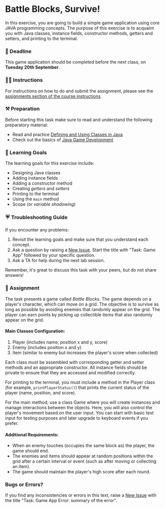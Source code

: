 # Battle Blocks, Survive!

In this exercise, you are going to build a simple game application using core JAVA programming concepts. The purpose of this exercise is to acquaint you with Java classes, instance fields, constructor methods, getters and setters, and printing to the terminal.

### 🎯 Deadline
This game application should be completed before the next class, on **Tuesday 20th September**.

### 👷‍♂️ Instructions
For instructions on how to do and submit the assignment, please see the [assignments section of the course instructions](https://gits-15.sys.kth.se/inda-22/course-instructions#assignments).

### ⚒️ Preparation
Before starting this task make sure to read and understand the following preparatory material:
- Read and practice [Defining and Using Classes in Java](https://openbookproject.net/thinkcsjava/chap10.html)
- Check out the basics of [Java Game Development](https://beginnersbook.com/2017/08/java-tutorial-game-development/)

### 🎯 Learning Goals
The learning goals for this exercise include:
* Designing Java classes
* Adding instance fields
* Adding a constructor method
* Creating *getters* and *setters*
* Printing to the terminal
* Using the `main` method
* Scope (or *variable shadowing*)

### ☔ Troubleshooting Guide
If you encounter any problems:
1. Revisit the learning goals and make sure that you understand each concept.
2. Ask a question by raising a [New Issue](https://gits-15.sys.kth.se/inda-22/help/issues/new). Start the title with "Task: Game App" followed by your specific question.
3. Ask a TA for help during the next lab session. 

Remember, it's great to discuss this task with your peers, but do not share answers!

### 🎲 Assignment

The task presents a game called *Battle Blocks*. The game depends on a player's character, which can move on a grid. The objective is to survive as long as possible by avoiding enemies that randomly appear on the grid. The player can earn points by picking up collectible items that also randomly appear on the grid.

#### Main Classes Configuration:
1. Player (includes name, position x and y, score)
2. Enemy (includes position x and y)
3. Item (similar to enemy but increases the player's score when collected)

Each class must be assembled with corresponding getter and setter methods and an appropriate constructor. All instance fields should be private to ensure that they are accessed and modified correctly. 

For printing to the terminal, you must include a method in the Player class (for example, `printPlayerStatus()`) that prints the current status of the player (name, position, and score).

For the main method, use a class Game where you will create instances and manage interactions between the objects. Here, you will also control the player's movement based on the user input. You can start with basic text input for testing purposes and later upgrade to keyboard events if you prefer.

#### Additional Requirements:
- When an enemy touches (occupies the same block as) the player, the game should end.
- The enemies and items should appear at random positions within the grid after a certain interval or event (such as after moving or collecting an item).
- The game should maintain the player's high score after each round.

### Bugs or Errors?
If you find any inconsistencies or errors in this text, raise a [New Issue](https://gits-15.sys.kth.se/inda-22/help/issues/new) with the title "Task: Game App Error: summary of the error".